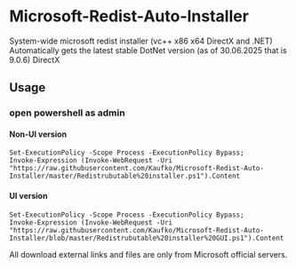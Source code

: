 # Microsoft-Redist-Auto-Installer
System-wide microsoft redist installer (vc++ x86 x64 DirectX and .NET)
Automatically gets the latest stable DotNet version (as of 30.06.2025 that is 9.0.6)
DirectX 
## Usage
### open powershell as admin
#### Non-UI version
```
Set-ExecutionPolicy -Scope Process -ExecutionPolicy Bypass; 
Invoke-Expression (Invoke-WebRequest -Uri "https://raw.githubusercontent.com/Kaufko/Microsoft-Redist-Auto-Installer/master/Redistrubutable%20installer.ps1").Content
```
####  UI version
```
Set-ExecutionPolicy -Scope Process -ExecutionPolicy Bypass;
Invoke-Expression (Invoke-WebRequest -Uri "https://raw.githubusercontent.com/Kaufko/Microsoft-Redist-Auto-Installer/blob/master/Redistrubutable%20installer%20GUI.ps1").Content
```
All download external links and files are only from Microsoft official servers.
